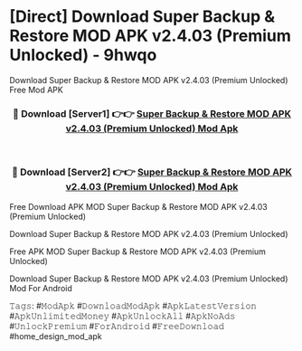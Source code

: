 # [Direct] Download Super Backup & Restore MOD APK v2.4.03 (Premium Unlocked) - 9hwqo
Download Super Backup & Restore MOD APK v2.4.03 (Premium Unlocked) Free Mod APK

<div align="center">
<h3>🔴 Download [Server1] 👉👉 <a href="https://apk-comot.site?title=Super_Backup_&_Restore_MOD_APK_v2.4.03_(Premium_Unlocked)">Super Backup & Restore MOD APK v2.4.03 (Premium Unlocked) Mod Apk</a></h3><br>

<h3>🔴 Download [Server2] 👉👉 <a href="https://apk-comot.site?title=Super_Backup_&_Restore_MOD_APK_v2.4.03_(Premium_Unlocked)">Super Backup & Restore MOD APK v2.4.03 (Premium Unlocked) Mod Apk</a></h3>
</div>


Free Download APK MOD Super Backup & Restore MOD APK v2.4.03 (Premium Unlocked)

Download Super Backup & Restore MOD APK v2.4.03 (Premium Unlocked) 

Free APK MOD Super Backup & Restore MOD APK v2.4.03 (Premium Unlocked) 

Download Super Backup & Restore MOD APK v2.4.03 (Premium Unlocked) Mod For Android

𝚃𝚊𝚐𝚜: #𝙼𝚘𝚍𝙰𝚙𝚔 #𝙳𝚘𝚠𝚗𝚕𝚘𝚊𝚍𝙼𝚘𝚍𝙰𝚙𝚔 #𝙰𝚙𝚔𝙻𝚊𝚝𝚎𝚜𝚝𝚅𝚎𝚛𝚜𝚒𝚘𝚗 #𝙰𝚙𝚔𝚄𝚗𝚕𝚒𝚖𝚒𝚝𝚎𝚍𝙼𝚘𝚗𝚎𝚢 #𝙰𝚙𝚔𝚄𝚗𝚕𝚘𝚌𝚔𝙰𝚕𝚕 #𝙰𝚙𝚔𝙽𝚘𝙰𝚍𝚜 #𝚄𝚗𝚕𝚘𝚌𝚔𝙿𝚛𝚎𝚖𝚒𝚞𝚖 #𝙵𝚘𝚛𝙰𝚗𝚍𝚛𝚘𝚒𝚍 #𝙵𝚛𝚎𝚎𝙳𝚘𝚠𝚗𝚕𝚘𝚊𝚍 #home_design_mod_apk